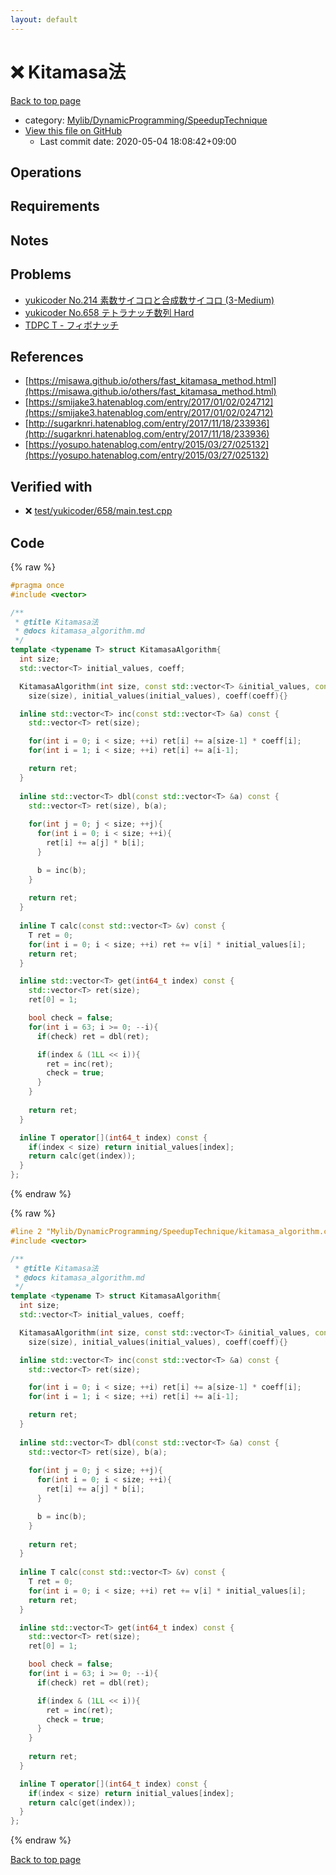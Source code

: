 ```yaml
---
layout: default
---
```


<!-- mathjax config similar to math.stackexchange -->
<script type="text/javascript" async
  src="https://cdnjs.cloudflare.com/ajax/libs/mathjax/2.7.5/MathJax.js?config=TeX-MML-AM_CHTML">
</script>
<script type="text/x-mathjax-config">
  MathJax.Hub.Config({
    TeX: { equationNumbers: { autoNumber: "AMS" }},
    tex2jax: {
      inlineMath: [ ['$','$'] ],
      processEscapes: true
    },
    "HTML-CSS": { matchFontHeight: false },
    displayAlign: "left",
    displayIndent: "2em"
  });
</script>

<script type="text/javascript" src="https://cdnjs.cloudflare.com/ajax/libs/jquery/3.4.1/jquery.min.js"></script>
<script src="https://cdn.jsdelivr.net/npm/jquery-balloon-js@1.1.2/jquery.balloon.min.js" integrity="sha256-ZEYs9VrgAeNuPvs15E39OsyOJaIkXEEt10fzxJ20+2I=" crossorigin="anonymous"></script>
<script type="text/javascript" src="../../../../assets/js/copy-button.js"></script>
<link rel="stylesheet" href="../../../../assets/css/copy-button.css" />


# :x: Kitamasa法

<a href="../../../../index.html">Back to top page</a>

* category: <a href="../../../../index.html#826136648af25fa7c5e97a1b794f9784">Mylib/DynamicProgramming/SpeedupTechnique</a>
* <a href="{{ site.github.repository_url }}/blob/master/Mylib/DynamicProgramming/SpeedupTechnique/kitamasa_algorithm.cpp">View this file on GitHub</a>
    - Last commit date: 2020-05-04 18:08:42+09:00




## Operations

## Requirements

## Notes

## Problems

- [yukicoder No.214 素数サイコロと合成数サイコロ (3-Medium)](https://yukicoder.me/problems/no/214)
- [yukicoder No.658 テトラナッチ数列 Hard](https://yukicoder.me/problems/no/658)
- [TDPC T - フィボナッチ](https://atcoder.jp/contests/tdpc/tasks/tdpc_fibonacci)

## References
 
- [https://misawa.github.io/others/fast_kitamasa_method.html](https://misawa.github.io/others/fast_kitamasa_method.html)
- [https://smijake3.hatenablog.com/entry/2017/01/02/024712](https://smijake3.hatenablog.com/entry/2017/01/02/024712)
- [http://sugarknri.hatenablog.com/entry/2017/11/18/233936](http://sugarknri.hatenablog.com/entry/2017/11/18/233936)
- [https://yosupo.hatenablog.com/entry/2015/03/27/025132](https://yosupo.hatenablog.com/entry/2015/03/27/025132)



## Verified with

* :x: <a href="../../../../verify/test/yukicoder/658/main.test.cpp.html">test/yukicoder/658/main.test.cpp</a>


## Code

<a id="unbundled"></a>
{% raw %}
```cpp
#pragma once
#include <vector>

/**
 * @title Kitamasa法
 * @docs kitamasa_algorithm.md
 */
template <typename T> struct KitamasaAlgorithm{
  int size;
  std::vector<T> initial_values, coeff;

  KitamasaAlgorithm(int size, const std::vector<T> &initial_values, const std::vector<T> &coeff):
    size(size), initial_values(initial_values), coeff(coeff){}

  inline std::vector<T> inc(const std::vector<T> &a) const {
    std::vector<T> ret(size);

    for(int i = 0; i < size; ++i) ret[i] += a[size-1] * coeff[i];
    for(int i = 1; i < size; ++i) ret[i] += a[i-1]; 

    return ret;
  }
  
  inline std::vector<T> dbl(const std::vector<T> &a) const {
    std::vector<T> ret(size), b(a);
    
    for(int j = 0; j < size; ++j){
      for(int i = 0; i < size; ++i){
        ret[i] += a[j] * b[i];
      }

      b = inc(b);
    }
    
    return ret;
  }
  
  inline T calc(const std::vector<T> &v) const {
    T ret = 0;
    for(int i = 0; i < size; ++i) ret += v[i] * initial_values[i];
    return ret;
  }

  inline std::vector<T> get(int64_t index) const {
    std::vector<T> ret(size);
    ret[0] = 1;

    bool check = false;
    for(int i = 63; i >= 0; --i){
      if(check) ret = dbl(ret);

      if(index & (1LL << i)){
        ret = inc(ret);
        check = true;
      }
    }
    
    return ret;
  }

  inline T operator[](int64_t index) const {
    if(index < size) return initial_values[index];
    return calc(get(index));
  }
};

```
{% endraw %}

<a id="bundled"></a>
{% raw %}
```cpp
#line 2 "Mylib/DynamicProgramming/SpeedupTechnique/kitamasa_algorithm.cpp"
#include <vector>

/**
 * @title Kitamasa法
 * @docs kitamasa_algorithm.md
 */
template <typename T> struct KitamasaAlgorithm{
  int size;
  std::vector<T> initial_values, coeff;

  KitamasaAlgorithm(int size, const std::vector<T> &initial_values, const std::vector<T> &coeff):
    size(size), initial_values(initial_values), coeff(coeff){}

  inline std::vector<T> inc(const std::vector<T> &a) const {
    std::vector<T> ret(size);

    for(int i = 0; i < size; ++i) ret[i] += a[size-1] * coeff[i];
    for(int i = 1; i < size; ++i) ret[i] += a[i-1]; 

    return ret;
  }
  
  inline std::vector<T> dbl(const std::vector<T> &a) const {
    std::vector<T> ret(size), b(a);
    
    for(int j = 0; j < size; ++j){
      for(int i = 0; i < size; ++i){
        ret[i] += a[j] * b[i];
      }

      b = inc(b);
    }
    
    return ret;
  }
  
  inline T calc(const std::vector<T> &v) const {
    T ret = 0;
    for(int i = 0; i < size; ++i) ret += v[i] * initial_values[i];
    return ret;
  }

  inline std::vector<T> get(int64_t index) const {
    std::vector<T> ret(size);
    ret[0] = 1;

    bool check = false;
    for(int i = 63; i >= 0; --i){
      if(check) ret = dbl(ret);

      if(index & (1LL << i)){
        ret = inc(ret);
        check = true;
      }
    }
    
    return ret;
  }

  inline T operator[](int64_t index) const {
    if(index < size) return initial_values[index];
    return calc(get(index));
  }
};

```
{% endraw %}

<a href="../../../../index.html">Back to top page</a>


